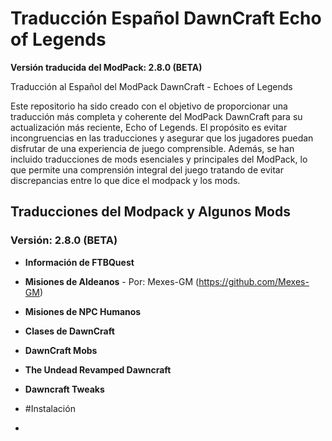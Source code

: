 # Traducción Español DawnCraft Echo of Legends

**Versión traducida del ModPack: 2.8.0 (BETA)**

Traducción al Español del ModPack DawnCraft - Echoes of Legends

Este repositorio ha sido creado con el objetivo de proporcionar una traducción más completa y coherente del ModPack DawnCraft para su actualización más reciente, Echo of Legends. El propósito es evitar incongruencias en las traducciones y asegurar que los jugadores puedan disfrutar de una experiencia de juego comprensible. Además, se han incluido traducciones de mods esenciales y principales del ModPack, lo que permite una comprensión integral del juego tratando de evitar discrepancias entre lo que dice el modpack y los mods.

## Traducciones del Modpack y Algunos Mods
### Versión: 2.8.0 (BETA)
- **Información de FTBQuest**
- **Misiones de Aldeanos** - Por: Mexes-GM (https://github.com/Mexes-GM)
- **Misiones de NPC Humanos**
- **Clases de DawnCraft**
- **DawnCraft Mobs**
- **The Undead Revamped Dawncraft**
- **Dawncraft Tweaks**

- #Instalación
- 
